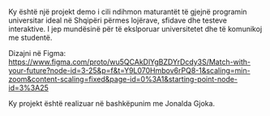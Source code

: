 Ky është një projekt demo i cili ndihmon maturantët të gjejnë programin universitar ideal në Shqipëri përmes lojërave, sfidave dhe testeve interaktive. I jep mundësinë për të ekslporuar universitetet dhe të komunikoj me studentë. 

Dizajni në Figma: https://www.figma.com/proto/wu5QCAkDlYgBZDYrDcdy3S/Match-with-your-future?node-id=3-25&p=f&t=Y9L070Hmbov6rPQ8-1&scaling=min-zoom&content-scaling=fixed&page-id=0%3A1&starting-point-node-id=3%3A25

Ky projekt është realizuar në bashkëpunim me Jonalda Gjoka.
